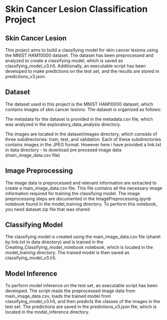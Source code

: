 # Skin Cancer Lesion Classification Project

## Skin Cancer Lesion

This project aims to build a classifying model for skin cancer lesions using the MNIST HAM10000 dataset. The dataset has been preprocessed and analyzed to create a classifying model, which is saved as classifying_model_v3.h5. Additionally, an executable script has been developed to make predictions on the test set, and the results are stored in predictions_v3.json.

## Dataset

The dataset used in this project is the MNIST HAM10000 dataset, which contains images of skin cancer lesions. The dataset is organized as follows:

The metadata for the dataset is provided in the metadata.csv file, which was analyzed in the exploratory_data_analysis directory.

The images are located in the dataset/images directory, which consists of three subdirectories: train, test, and validation. Each of these subdirectories contains images in the JPEG format. However here i have provided a link.txt in data directory - to download pre procesed image data (main_image_data.csv file)

## Image Preprocessing

The image data is preprocessed and relevant information are extracted to create a main_image_data.csv file. This file contains all the necessary image information required for training the classifying model. The image preprocessing steps are documented in the ImagePreprocessing.ipynb notebook found in the model_training directory. To perform this notebook, you need dataset.zip file that was shared

## Classifying Model

The classifying model is created using the main_image_data.csv file (sharet by link.txt in data directory) and is trained in the Creating_Classifying_model_notebook notebook, which is located in the model_training directory. The trained model is then saved as classifying_model_v3.h5.

## Model Inference

To perform model inference on the test set, an executable script has been developed. The script reads the preprocessed image data from main_image_data.csv, loads the trained model from classifying_model_v3.h5, and then predicts the classes of the images in the test set. The predictions are saved in the predictions_v3.json file, which is located in the model_inference directory.
